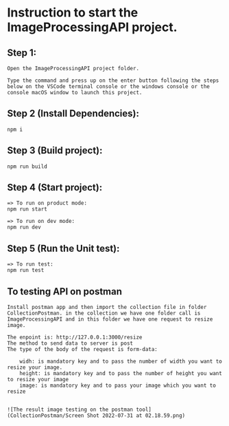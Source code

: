 # Instruction to start the ImageProcessingAPI project.

## Step 1:

    Open the ImageProcessingAPI project folder.

    Type the command and press up on the enter button following the steps below on the VSCode terminal console or the windows console or the console macOS window to launch this project.

## Step 2 (Install Dependencies):

    npm i

## Step 3 (Build project):

    npm run build

## Step 4 (Start project):

    => To run on product mode:
    npm run start

    => To run on dev mode:
    npm run dev

## Step 5 (Run the Unit test):

    => To run test:
    npm run test

## To testing API on postman

    Install postman app and then import the collection file in folder CollectionPostman. in the collection we have one folder call is ImageProcessingAPI and in this folder we have one request to resize image.

    The enpoint is: http://127.0.0.1:3000/resize
    The method to send data to server is post
    The type of the body of the request is form-data:

        widh: is mandatory key and to pass the number of width you want to resize your image.
        height: is mandatory key and to pass the number of height you want to resize your image
        image: is mandatory key and to pass your image which you want to resize


    ![The result image testing on the postman tool](CollectionPostman/Screen Shot 2022-07-31 at 02.18.59.png)
